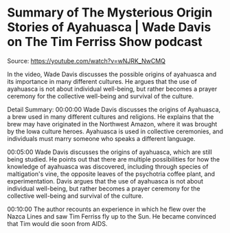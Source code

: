 # Summary of The Mysterious Origin Stories of Ayahuasca | Wade Davis on The Tim Ferriss Show podcast

Source: https://youtube.com/watch?v=wNJRK_NwCMQ

In the video, Wade Davis discusses the possible origins of ayahuasca and its importance in many different cultures. He argues that the use of ayahuasca is not about individual well-being, but rather becomes a prayer ceremony for the collective well-being and survival of the culture.

Detail Summary: 
00:00:00
Wade Davis discusses the origins of Ayahuasca, a brew used in many different cultures and religions. He explains that the brew may have originated in the Northwest Amazon, where it was brought by the Iowa culture heroes. Ayahuasca is used in collective ceremonies, and individuals must marry someone who speaks a different language.

00:05:00
Wade Davis discusses the origins of ayahuasca, which are still being studied. He points out that there are multiple possibilities for how the knowledge of ayahuasca was discovered, including through species of maltigation's vine, the opposite leaves of the psychotria coffee plant, and experimentation. Davis argues that the use of ayahuasca is not about individual well-being, but rather becomes a prayer ceremony for the collective well-being and survival of the culture.

00:10:00
The author recounts an experience in which he flew over the Nazca Lines and saw Tim Ferriss fly up to the Sun. He became convinced that Tim would die soon from AIDS.

